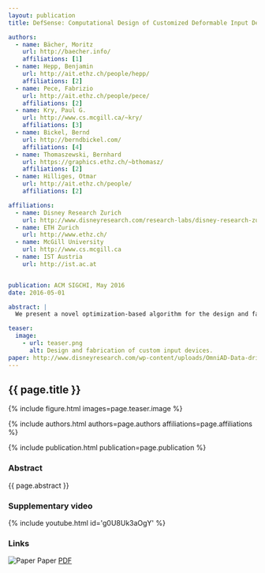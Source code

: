 ```yaml
---
layout: publication
title: DefSense: Computational Design of Customized Deformable Input Devices

authors: 
  - name: Bächer, Moritz
    url: http://baecher.info/
    affiliations: [1]
  - name: Hepp, Benjamin
    url: http://ait.ethz.ch/people/hepp/
    affiliations: [2]
  - name: Pece, Fabrizio
    url: http://ait.ethz.ch/people/pece/
    affiliations: [2]
  - name: Kry, Paul G.
    url: http://www.cs.mcgill.ca/~kry/
    affiliations: [3]	
  - name: Bickel, Bernd
    url: http://berndbickel.com/
    affiliations: [4]
  - name: Thomaszewski, Bernhard
    url: https://graphics.ethz.ch/~bthomasz/
    affiliations: [2]
  - name: Hilliges, Otmar
    url: http://ait.ethz.ch/people/
    affiliations: [2]

affiliations:
  - name: Disney Research Zurich
    url: http://www.disneyresearch.com/research-labs/disney-research-zurich/
  - name: ETH Zurich
    url: http://www.ethz.ch/
  - name: McGill University
    url: http://www.cs.mcgill.ca
  - name: IST Austria
    url: http://ist.ac.at


publication: ACM SIGCHI, May 2016
date: 2016-05-01

abstract: |
  We present a novel optimization-based algorithm for the design and fabrication of customized, deformable input devices, capable of continuously sensing their deformation. We propose to embed piezoresistive sensing elements into flexible 3D printed objects. These sensing elements are then utilized to recover rich and natural user interactions at runtime. Designing such objects manually is a challenging and hard problem for all but the simplest geometries and deformations. Our method simultaneously optimizes the internal routing of the sensing elements and computes a mapping from low-level sensor readings to user-specified outputs in order to minimize reconstruction error. We demonstrate the power and flexibility of the approach by designing and fabricating a set of flexible input devices. Our results indicate that the optimization-based design greatly outperforms manual routings in terms of reconstruction accuracy and thus interaction fidelity. 

teaser:
  image:
    - url: teaser.png
      alt: Design and fabrication of custom input devices.
paper: http://www.disneyresearch.com/wp-content/uploads/OmniAD-Data-driven-Omni-directional-Aerodynamics-Paper.pdf
---
```


## {{ page.title }}

{% include figure.html images=page.teaser.image %}

{% include authors.html authors=page.authors affiliations=page.affiliations %}

{% include publication.html publication=page.publication %}

### Abstract

{{ page.abstract }}

### Supplementary video

{% include youtube.html id='g0U8Uk3aOgY' %}

### Links

![Paper](paper.jpg) Paper [PDF]({{page.paper}})
